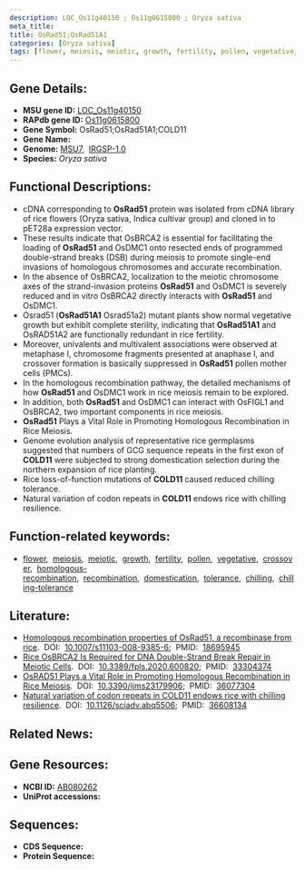 ```yaml
---
description: LOC_Os11g40150 ; Os11g0615800 ; Oryza sativa
meta_title:
title: OsRad51;OsRad51A1
categories: [Oryza sativa]
tags: [flower, meiosis, meiotic, growth, fertility, pollen, vegetative, crossover, homologous recombination, recombination, domestication, tolerance, chilling, chilling tolerance]
---
```


## Gene Details:
- **MSU gene ID:** [LOC_Os11g40150](http://rice.uga.edu/cgi-bin/ORF_infopage.cgi?orf=LOC_Os11g40150)  
- **RAPdb gene ID:** [Os11g0615800](https://rapdb.dna.affrc.go.jp/locus/?name=Os11g0615800)  
- **Gene Symbol:** OsRad51;OsRad51A1;COLD11
- **Gene Name:**
- **Genome:**  [MSU7](http://rice.uga.edu/),&nbsp;&nbsp;[IRGSP-1.0](https://rapdb.dna.affrc.go.jp/download/irgsp1.html)
- **Species:** *Oryza sativa*

## Functional Descriptions:
   - cDNA corresponding to **OsRad51** protein was isolated from cDNA library of rice flowers (Oryza sativa, Indica cultivar group) and cloned in to pET28a expression vector.
   - These results indicate that OsBRCA2 is essential for facilitating the loading of **OsRad51** and OsDMC1 onto resected ends of programmed double-strand breaks (DSB) during meiosis to promote single-end invasions of homologous chromosomes and accurate recombination.
   - In the absence of OsBRCA2, localization to the meiotic chromosome axes of the strand-invasion proteins **OsRad51** and OsDMC1 is severely reduced and in vitro OsBRCA2 directly interacts with **OsRad51** and OsDMC1.
   - Osrad51 (**OsRad51A1** Osrad51a2) mutant plants show normal vegetative growth but exhibit complete sterility, indicating that **OsRad51A1** and OsRAD51A2 are functionally redundant in rice fertility.
   - Moreover, univalents and multivalent associations were observed at metaphase I, chromosome fragments presented at anaphase I, and crossover formation is basically suppressed in **OsRad51** pollen mother cells (PMCs).
   - In the homologous recombination pathway, the detailed mechanisms of how **OsRad51** and OsDMC1 work in rice meiosis remain to be explored.
   - In addition, both **OsRad51** and OsDMC1 can interact with OsFIGL1 and OsBRCA2, two important components in rice meiosis.
   - **OsRad51** Plays a Vital Role in Promoting Homologous Recombination in Rice Meiosis.
   - Genome evolution analysis of representative rice germplasms suggested that numbers of GCG sequence repeats in the first exon of **COLD11** were subjected to strong domestication selection during the northern expansion of rice planting.
   - Rice loss-of-function mutations of **COLD11** caused reduced chilling tolerance.
   - Natural variation of codon repeats in **COLD11** endows rice with chilling resilience.

## Function-related keywords:
   - [flower](/tags/flower/),&nbsp;&nbsp;[meiosis](/tags/meiosis/),&nbsp;&nbsp;[meiotic](/tags/meiotic/),&nbsp;&nbsp;[growth](/tags/growth/),&nbsp;&nbsp;[fertility](/tags/fertility/),&nbsp;&nbsp;[pollen](/tags/pollen/),&nbsp;&nbsp;[vegetative](/tags/vegetative/),&nbsp;&nbsp;[crossover](/tags/crossover/),&nbsp;&nbsp;[homologous-recombination](/tags/homologous-recombination/),&nbsp;&nbsp;[recombination](/tags/recombination/),&nbsp;&nbsp;[domestication](/tags/domestication/),&nbsp;&nbsp;[tolerance](/tags/tolerance/),&nbsp;&nbsp;[chilling](/tags/chilling/),&nbsp;&nbsp;[chilling-tolerance](/tags/chilling-tolerance/)

## Literature:
   - [Homologous recombination properties of OsRad51, a recombinase from rice](https://www.doi.org/10.1007/s11103-008-9385-6).&nbsp;&nbsp;DOI:&nbsp;&nbsp;[10.1007/s11103-008-9385-6](https://www.doi.org/10.1007/s11103-008-9385-6);&nbsp;&nbsp;PMID:&nbsp;&nbsp;[18695945](https://pubmed.ncbi.nlm.nih.gov/18695945/)
   - [Rice OsBRCA2 Is Required for DNA Double-Strand Break Repair in Meiotic Cells](https://www.doi.org/10.3389/fpls.2020.600820).&nbsp;&nbsp;DOI:&nbsp;&nbsp;[10.3389/fpls.2020.600820](https://www.doi.org/10.3389/fpls.2020.600820);&nbsp;&nbsp;PMID:&nbsp;&nbsp;[33304374](https://pubmed.ncbi.nlm.nih.gov/33304374/)
   - [OsRAD51 Plays a Vital Role in Promoting Homologous Recombination in Rice Meiosis](https://www.doi.org/10.3390/ijms23179906).&nbsp;&nbsp;DOI:&nbsp;&nbsp;[10.3390/ijms23179906](https://www.doi.org/10.3390/ijms23179906);&nbsp;&nbsp;PMID:&nbsp;&nbsp;[36077304](https://pubmed.ncbi.nlm.nih.gov/36077304/)
   - [Natural variation of codon repeats in COLD11 endows rice with chilling resilience](https://www.doi.org/10.1126/sciadv.abq5506).&nbsp;&nbsp;DOI:&nbsp;&nbsp;[10.1126/sciadv.abq5506](https://www.doi.org/10.1126/sciadv.abq5506);&nbsp;&nbsp;PMID:&nbsp;&nbsp;[36608134](https://pubmed.ncbi.nlm.nih.gov/36608134/)

## Related News:

## Gene Resources:
- **NCBI ID:**  [AB080262](http://www.ncbi.nlm.nih.gov/nuccore/AB080262)
- **UniProt accessions:** [](https://www.uniprot.org/uniprotkb//entry)

## Sequences:
- **CDS Sequence:**
- **Protein Sequence:**
